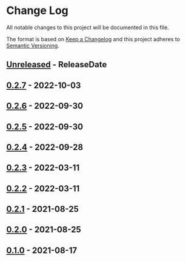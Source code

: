 # Change Log
All notable changes to this project will be documented in this file.

The format is based on [Keep a Changelog](http://keepachangelog.com/)
and this project adheres to [Semantic Versioning](http://semver.org/).

<!-- next-header -->
## [Unreleased] - ReleaseDate

## [0.2.7] - 2022-10-03

## [0.2.6] - 2022-09-30

## [0.2.5] - 2022-09-30

## [0.2.4] - 2022-09-28

## [0.2.3] - 2022-03-11

## [0.2.2] - 2022-03-11

## [0.2.1] - 2021-08-25

## [0.2.0] - 2021-08-25

## [0.1.0] - 2021-08-17

<!-- next-url -->
[Unreleased]: https://github.com/gitext-rs/git-fixture/compare/v0.2.7...HEAD
[0.2.7]: https://github.com/gitext-rs/git-fixture/compare/v0.2.6...v0.2.7
[0.2.6]: https://github.com/gitext-rs/git-fixture/compare/v0.2.5...v0.2.6
[0.2.5]: https://github.com/gitext-rs/git-fixture/compare/v0.2.4...v0.2.5
[0.2.4]: https://github.com/gitext-rs/git-fixture/compare/v0.2.3...v0.2.4
[0.2.3]: https://github.com/gitext-rs/git-fixture/compare/v0.2.2...v0.2.3
[0.2.2]: https://github.com/gitext-rs/git-fixture/compare/v0.2.1...v0.2.2
[0.2.1]: https://github.com/gitext-rs/git-fixture/compare/v0.2.0...v0.2.1
[0.2.0]: https://github.com/gitext-rs/git-fixture/compare/v0.1.0...v0.2.0
[0.1.0]: https://github.com/gitext-rs/git-fixture/compare/d31f282831975fe7ddcbaed7153a949edae49809...v0.1.0
